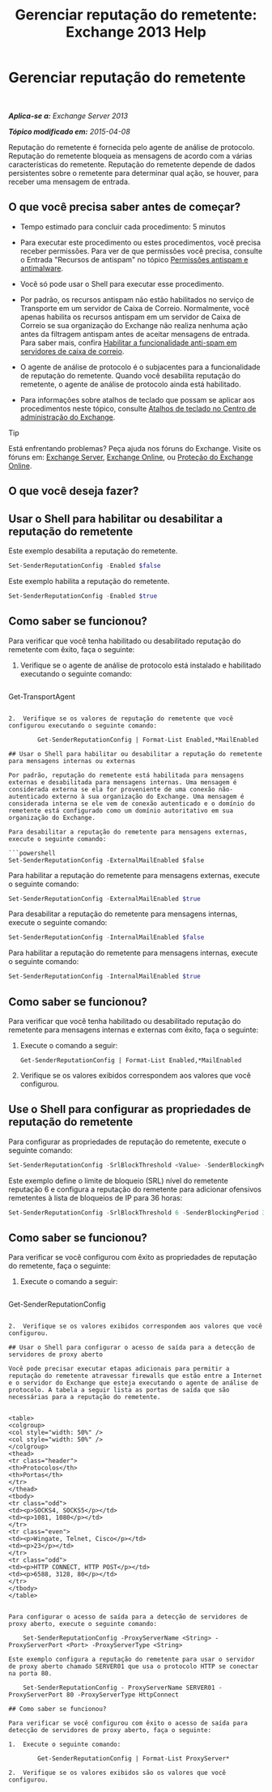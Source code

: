 ﻿---
title: 'Gerenciar reputação do remetente: Exchange 2013 Help'
TOCTitle: Gerenciar reputação do remetente
ms:assetid: f2716bd9-e3ac-46d9-9264-4e3dabfa0f38
ms:mtpsurl: https://technet.microsoft.com/pt-br/library/Bb125186(v=EXCHG.150)
ms:contentKeyID: 50486987
ms.date: 05/22/2018
mtps_version: v=EXCHG.150
ms.translationtype: MT
---

# Gerenciar reputação do remetente

 

_**Aplica-se a:** Exchange Server 2013_

_**Tópico modificado em:** 2015-04-08_

Reputação do remetente é fornecida pelo agente de análise de protocolo. Reputação do remetente bloqueia as mensagens de acordo com a várias características do remetente. Reputação do remetente depende de dados persistentes sobre o remetente para determinar qual ação, se houver, para receber uma mensagem de entrada.

## O que você precisa saber antes de começar?

  - Tempo estimado para concluir cada procedimento: 5 minutos

  - Para executar este procedimento ou estes procedimentos, você precisa receber permissões. Para ver de que permissões você precisa, consulte o Entrada "Recursos de antispam" no tópico [Permissões antispam e antimalware](anti-spam-and-anti-malware-permissions-exchange-2013-help.md).

  - Você só pode usar o Shell para executar esse procedimento.

  - Por padrão, os recursos antispam não estão habilitados no serviço de Transporte em um servidor de Caixa de Correio. Normalmente, você apenas habilita os recursos antispam em um servidor de Caixa de Correio se sua organização do Exchange não realiza nenhuma ação antes da filtragem antispam antes de aceitar mensagens de entrada. Para saber mais, confira [Habilitar a funcionalidade anti-spam em servidores de caixa de correio](enable-anti-spam-functionality-on-mailbox-servers-exchange-2013-help.md).

  - O agente de análise de protocolo é o subjacentes para a funcionalidade de reputação do remetente. Quando você desabilita reputação do remetente, o agente de análise de protocolo ainda está habilitado.

  - Para informações sobre atalhos de teclado que possam se aplicar aos procedimentos neste tópico, consulte [Atalhos de teclado no Centro de administração do Exchange](keyboard-shortcuts-in-the-exchange-admin-center-exchange-online-protection-help.md).


> [!TIP]
> Está enfrentando problemas? Peça ajuda nos fóruns do Exchange. Visite os fóruns em: <A href="https://go.microsoft.com/fwlink/p/?linkid=60612">Exchange Server</A>, <A href="https://go.microsoft.com/fwlink/p/?linkid=267542">Exchange Online</A>, ou <A href="https://go.microsoft.com/fwlink/p/?linkid=285351">Proteção do Exchange Online</A>.



## O que você deseja fazer?

## Usar o Shell para habilitar ou desabilitar a reputação do remetente

Este exemplo desabilita a reputação do remetente.

```powershell
Set-SenderReputationConfig -Enabled $false
```

Este exemplo habilita a reputação do remetente.

```powershell
Set-SenderReputationConfig -Enabled $true
```

## Como saber se funcionou?

Para verificar que você tenha habilitado ou desabilitado reputação do remetente com êxito, faça o seguinte:

1.  Verifique se o agente de análise de protocolo está instalado e habilitado executando o seguinte comando:
    
    ```powershell
Get-TransportAgent
```

2.  Verifique se os valores de reputação do remetente que você configurou executando o seguinte comando:
    
        Get-SenderReputationConfig | Format-List Enabled,*MailEnabled

## Usar o Shell para habilitar ou desabilitar a reputação do remetente para mensagens internas ou externas

Por padrão, reputação do remetente está habilitada para mensagens externas e desabilitada para mensagens internas. Uma mensagem é considerada externa se ela for proveniente de uma conexão não-autenticado externo à sua organização do Exchange. Uma mensagem é considerada interna se ele vem de conexão autenticado e o domínio do remetente está configurado como um domínio autoritativo em sua organização do Exchange.

Para desabilitar a reputação do remetente para mensagens externas, execute o seguinte comando:

```powershell
Set-SenderReputationConfig -ExternalMailEnabled $false
```

Para habilitar a reputação do remetente para mensagens externas, execute o seguinte comando:

```powershell
Set-SenderReputationConfig -ExternalMailEnabled $true
```

Para desabilitar a reputação do remetente para mensagens internas, execute o seguinte comando:

```powershell
Set-SenderReputationConfig -InternalMailEnabled $false
```

Para habilitar a reputação do remetente para mensagens internas, execute o seguinte comando:

```powershell
Set-SenderReputationConfig -InternalMailEnabled $true
```

## Como saber se funcionou?

Para verificar que você tenha habilitado ou desabilitado reputação do remetente para mensagens internas e externas com êxito, faça o seguinte:

1.  Execute o comando a seguir:
    
        Get-SenderReputationConfig | Format-List Enabled,*MailEnabled

2.  Verifique se os valores exibidos correspondem aos valores que você configurou.

## Use o Shell para configurar as propriedades de reputação do remetente

Para configurar as propriedades de reputação do remetente, execute o seguinte comando:

```powershell
Set-SenderReputationConfig -SrlBlockThreshold <Value> -SenderBlockingPeriod <Hours>
```

Este exemplo define o limite de bloqueio (SRL) nível do remetente reputação 6 e configura a reputação do remetente para adicionar ofensivos remetentes à lista de bloqueios de IP para 36 horas:

```powershell
Set-SenderReputationConfig -SrlBlockThreshold 6 -SenderBlockingPeriod 36
```

## Como saber se funcionou?

Para verificar se você configurou com êxito as propriedades de reputação do remetente, faça o seguinte:

1.  Execute o comando a seguir:
    
    ```powershell
Get-SenderReputationConfig
```

2.  Verifique se os valores exibidos correspondem aos valores que você configurou.

## Usar o Shell para configurar o acesso de saída para a detecção de servidores de proxy aberto

Você pode precisar executar etapas adicionais para permitir a reputação do remetente atravessar firewalls que estão entre a Internet e o servidor do Exchange que esteja executando o agente de análise de protocolo. A tabela a seguir lista as portas de saída que são necessárias para a reputação do remetente.


<table>
<colgroup>
<col style="width: 50%" />
<col style="width: 50%" />
</colgroup>
<thead>
<tr class="header">
<th>Protocolos</th>
<th>Portas</th>
</tr>
</thead>
<tbody>
<tr class="odd">
<td><p>SOCKS4, SOCKS5</p></td>
<td><p>1081, 1080</p></td>
</tr>
<tr class="even">
<td><p>Wingate, Telnet, Cisco</p></td>
<td><p>23</p></td>
</tr>
<tr class="odd">
<td><p>HTTP CONNECT, HTTP POST</p></td>
<td><p>6588, 3128, 80</p></td>
</tr>
</tbody>
</table>


Para configurar o acesso de saída para a detecção de servidores de proxy aberto, execute o seguinte comando:

    Set-SenderReputationConfig -ProxyServerName <String> -ProxyServerPort <Port> -ProxyServerType <String>

Este exemplo configura a reputação do remetente para usar o servidor de proxy aberto chamado SERVER01 que usa o protocolo HTTP se conectar na porta 80.

    Set-SenderReputationConfig - ProxyServerName SERVER01 -ProxyServerPort 80 -ProxyServerType HttpConnect

## Como saber se funcionou?

Para verificar se você configurou com êxito o acesso de saída para detecção de servidores de proxy aberto, faça o seguinte:

1.  Execute o seguinte comando:
    
        Get-SenderReputationConfig | Format-List ProxyServer*

2.  Verifique se os valores exibidos são os valores que você configurou.

